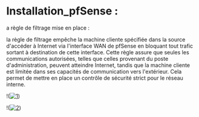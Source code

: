 # Installation_pfSense :

a règle de filtrage mise en place :

la règle de filtrage empêche la machine cliente spécifiée dans la source d'accéder à Internet via l'interface WAN de pfSense en bloquant tout trafic sortant à destination de cette interface. Cette règle assure que seules les communications autorisées, telles que celles provenant du poste d'administration, peuvent atteindre Internet, tandis que la machine cliente est limitée dans ses capacités de communication vers l'extérieur. Cela permet de mettre en place un contrôle de sécurité strict pour le réseau interne.

!(<a href="https://ibb.co/MGrT40t"><img src="https://i.ibb.co/P9KpnHP/1.png" alt="1" border="0"></a>)


!(<a href="https://ibb.co/QYGZQ5n"><img src="https://i.ibb.co/TP5Z2CR/2.png" alt="2" border="0"></a>)

